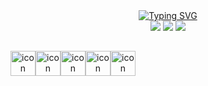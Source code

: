 <div align="center">
<div>
<a href="https://git.io/typing-svg"><img src="https://readme-typing-svg.herokuapp.com?font=Fira+Code&size=24&duration=2500&pause=500&color=F7CB00&width=142&lines=<fsvboas/>" alt="Typing SVG" /></a>
</div>

<div>
<a href="https://www.linkedin.com/in/fsvboas/"><img src="https://img.shields.io/badge/LinkedIn-0077B5?style=for-the-badge&logo=linkedin&logoColor=white" /></a>
<a href="mailto: fsvboas.dev@gmail.com"><img src="https://img.shields.io/badge/Gmail-D14836?style=for-the-badge&logo=gmail&logoColor=white"/></a>
<a href="https://wa.me/5511991668762"><img src="https://img.shields.io/badge/WhatsApp-25D366?style=for-the-badge&logo=whatsapp&logoColor=white"/></a>
  	
</div>

  ##
  
<div style="display: flex; align-items: flex-start;">
  <img src="https://www.svgrepo.com/show/378440/nextjs-fill.svg" alt="icon" width="40" height="40" />
  <img src="https://www.svgrepo.com/show/374032/reactjs.svg" alt="icon" width="40" height="40" />
  <img src="https://www.svgrepo.com/show/349540/typescript.svg" alt="icon" width="40" height="40" />
  <img src="https://www.svgrepo.com/show/354431/tailwindcss-icon.svg" alt="icon" width="40" height="40" />
  <img src="https://miro.medium.com/v2/resize:fit:1400/1*elhu-42TzQEdsFjKDbQhhA.png" alt="icon" width="40" height="40" />
</div>

